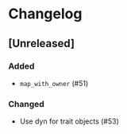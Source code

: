 # Changelog

## [Unreleased]
### Added
- `map_with_owner` (#51)

### Changed
- Use dyn for trait objects (#53)
